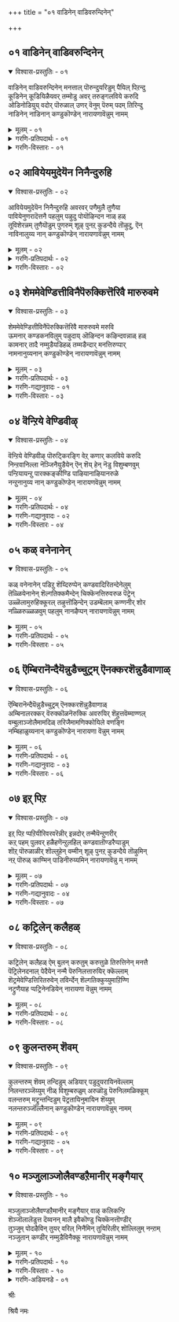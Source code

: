 +++
title = "०१ वाडिनेन् वाडिवरुन्दिनेन्"

+++


## ०१ वाडिनेन् वाडिवरुन्दिनेन्

<details open><summary>विश्वास-प्रस्तुतिः - ०१</summary>

वाडिनेन् वाडिवरुन्दिनेन् मनत्ताल् पॊरुन्दुयरिडुम् पैयिल् पिऱन्दु  
कूडिनेन् कूडियिळैयवर् तम्मोडु अवर् तरुङ्गलविये करुदि  
ओडिनोडियुय् वदोर् पॊरुळाल् उणर् वॆनुम् पॆरुम् पदम् तिरिन्दु  
नाडिनेन् नाडिनान् कण्डुकॊण्डेन् नारायणावॆन्नुम् नामम्
</details>

<details><summary>मूलम् - ०१</summary>

वाडिनेन् वाडिवरुन्दिनेन् मनत्ताल् पॊरुन्दुयरिडुम् पैयिल् पिऱन्दु  
कूडिनेन् कूडियिळैयवर् तम्मोडु अवर् तरुङ्गलविये करुदि  
ओडिनोडियुय् वदोर् पॊरुळाल् उणर् वॆनुम् पॆरुम् पदम् तिरिन्दु  
नाडिनेन् नाडिनान् कण्डुकॊण्डेन् नारायणावॆन्नुम् नामम्
</details>

<details><summary>गरणि-प्रतिपदार्थः - ०१</summary>

वाडिनेन्=बाडि बसवळिदॆ, वाडि=बाडि, मनत्ताल्=मनस्सिनल्लि, वरुन्दिनेन्=नॊन्दु कॊरगिदॆ, पॆरु=अगाधवाद, तुयर् इडुम्=दुःखगळिगॆ आकरवाद, पैयिल्=चीलदल्लि, पिऱन्दु=हुट्टि, कूडिनेन्=इतररन्नु कूडिकॊण्डॆ, कूडि=संसारदल्लि सेरिकॊण्डु, इळैयवर्=स्त्रीयरु, तरुम्=तरुव\(कॊडुव\), कलविये=कूडिकॆयन्ने, करुदि=आशिसि, अवर् तम्मोडु=अवरॊडनॆ, ओडिनेन्=स्वेच्छॆयिन्द ओडिदॆ, ओडि=हागॆ नडसिद ओटदल्लि, उय्वदु=अभ्युदय हॊन्दलु, ऒरु पॊरुळाल्=भगवन्तन ऒन्दु कृपाकटाक्षदिन्द, उणर् वु ऎनुम्= ज्ञानवॆम्ब, पॆरुपदम्=श्रेष्ठ स्थानदल्लि, तिरिन्दु= नडॆदाडि, नाडिनेन्=हुडुकिदॆ, नाडि=हागॆ हुडुकाडि, नारायणा ऎन्नुम्=नारायण ऎम्ब, नामम्=नामवन्नु, नान्=नानु, कण्डुकॊण्डेन्=पडॆदुकॊण्डॆनु.
</details>

<details><summary>गरणि-विस्तारः - ०१</summary>

\(इदुवरॆगिन नन्न बाळिनल्लि\)नानु बाडि बसवळिदॆ. बाडिद्दल्लदॆ मनदल्लि नॊन्दु कॊरगिदॆ. अगाधवाद दुःखक्कॆ आकरवाद \(संसारवॆम्ब\) चीलदल्लि हुट्टुकूडिकॊण्डॆ. संसारदल्लि सेरिकॊण्डु स्त्रीयरु कॊडुव कूडिकॆयन्ने आशिसि अवरॊडनॆ स्वेच्छॆयिन्द ओडाडिदॆ. हागॆ नडसिद ओटदल्लि आत्माभ्युदयवन्नु

पडॆयुवुदक्कागि भगवन्तन ऒन्दु कृपाकटाक्षदिन्द ज्ञानवॆम्ब श्रेष्ठवाद स्थानदल्लि नडॆदाडि हुडुकिदॆ. हागॆ हुडुकाडि नारायण ऎम्ब नामवन्नु नानु पडॆदुकॊण्डॆ. \(१

तिरुमङ्गै आऴ्वाररु हेळुत्तारॆ- इन्दु नानु "नारायण"ऎम्ब नामवन्नु कण्डुकॊण्डॆ. इष्टुकालवू नानु हुट्टु, सावु दुःख,कष्ट,सङ्कटगळीगॆ आकरवॆनिसिद संसारदल्लि बिद्दु तॊळलाडुत्तिद्दॆ. नन्न आत्मविकासक्कॆ ऎडॆयिल्लदन्तॆ इत्तु. अदक्कॆ अवकाशविल्लवल्ल ऎन्दु मनस्सिनल्लि कॊरगिदॆ. बाडि बसवळिदॆ. नन्न सांसारिक जीवनदल्लि दॊरॆयुव अत्यल्पवाद विषयसुखक्कॆ नन्न आशॆयन्नु हॆच्चिसिकॊण्डिद्दॆ. स्त्रीयरॊडनॆ अदक्कागि बहळवागि ओडाडिदॆ. अदृष्टवशात् भगवन्तन कृपॆयॊन्दु नन्नन्नु आत्मज्ञानदत्त तिरुगिसितु. ज्ञानवॆम्ब 

आस्थानदल्लि नडॆदद्दर फलवागि, हुडुकाडिद्दर फलवागि ननगॆ लभिसिद्दु "नारायण"ऎम्ब दिव्यनाम.

संसारवॆम्बुदु घोरसागर. अदु अनन्त. दुःखद आकर. अदरल्लि सिक्किबिद्दरॆ, निरन्तरवू तॊळलाटवे गति. आ कडुकष्टदिन्द तप्पिसिकॊळुवुदादरू हेगॆ? मॊदलु, तानु अदरिन्द पारागबेकु ऎम्ब मनस्सु सिद्धवागबेकु. तानु नडसुत्तिरुव जीवन हुरुळिल्लद्दॆन्दू व्यर्थवादद्दॆन्दू अरिवागबेकु. तन्न अभ्युदयक्कॆ दारिकाणलिल्लवल्ल ऎन्दु मनस्सु कॊरगबेकु. इष्टॆल्ल अरिवुण्टागुवुदक्कॆ भगवन्तन कृपाकटाक्षवु ऒदगिबरबेकु. आग, आत्मज्ञानवुण्टागुत्तदॆ. आत्मोन्नतियागुत्तदॆ. अदक्कॆ अतिसुलभवू सरळवू आद मार्गवॆन्दरॆ भगवन्नाम स्मरणॆये. भगवन्नामस्मरणॆयिन्द मनस्सु पक्ववागुत्तदॆ. भक्तिहॆच्चुत्तदॆ. भगवन्तनन्नु कण्डुकॊळ्ळुवन्तागुवुदु. भगवन्तनल्लि कूडिकॊळ्ळुवुदू, अवन सेवॆयू लभिसुवुदु.

"नारायण"नामवन्नु आऴ्वाररु हेगॆ पडॆदरॆम्ब कतॆयन्नु ऒम्दु तनियल्लि सूचिसलागिदॆ. "ॐ नमो नारायणाय" ऎम्ब अष्टाक्षरी मन्त्रवन्नु अवरु भगवन्तनिन्दले उपदेशपडॆदरल्लवे? अदरिन्द अवर आत्मोन्नतियायितल्लवे? ई दिव्यमन्त्रदल्लि सेरिरुव "नारायण"ऎम्बुदु भगवन्नाम. हिरियरु, भागवतरु तावु माडुव ऎल्ल कॆलसगळल्लियू, मिक्क ऎल्ला कालगळल्लियू प्रियवाद ऒन्दु भगवन्नामवन्नु उच्चरिसुत्तले इरुवरल्लवे?

तम्म जीवनद अनुभव ऒब्बॊब्ब संसारिगू अवश्यकवॆन्दू, तम्म हागॆये ऎल्लर आत्मोद्धारवागबेकॆन्दू, आऴ्वाररु "नाम"द हिरिमॆयन्नू., अदु तमगॆ लभिसिद परियन्नू इल्लि हेळिद्दारॆ. इदु अवर औदार्य\! आत्मसाधनॆगॆ मॊदल पाठवे "नाम"स्मरणॆ.
</details>


## ०२ आवियेयमुदेयॆन निनैन्दुरुहि

<details open><summary>विश्वास-प्रस्तुतिः - ०२</summary>

आवियेयमुदेयॆन निनैन्दुरुहि अवरवर् पणैमुलै तुणैया  
पावियेनुणरादॆत्तनै पहलुम् पऴुदु पोयॊऴिन्दन नाळ् हळ्  
तूविशेरन्नम् तुणैयॊडुम् पुणरुम् शूऴ् पुनऱ् कुडन्दैये तॊऴुदु, ऎन्  
नाविनालुय्य नान् कण्डुकॊण्डेन् नारायणावॆन्नुम् नामम्
</details>

<details><summary>मूलम् - ०२</summary>

आवियेयमुदेयॆन निनैन्दुरुहि अवरवर् पणैमुलै तुणैया  
पावियेनुणरादॆत्तनै पहलुम् पऴुदु पोयॊऴिन्दन नाळ् हळ्  
तूविशेरन्नम् तुणैयॊडुम् पुणरुम् शूऴ् पुनऱ् कुडन्दैये तॊऴुदु, ऎन्  
नाविनालुय्य नान् कण्डुकॊण्डेन् नारायणावॆन्नुम् नामम्
</details>

<details><summary>गरणि-प्रतिपदार्थः - ०२</summary>

आविये=नन्न प्राणवे, अमुदे=अमृतवे, ऎन=ऎन्दु, निनैन्दु=नॆनॆदु, उरुहि=मनकरगि, अवरवर्=अवरवर, पणैमुलै=दप्प मॊलॆगळ, तुणै आ=जॊतॆगूडि, पावियेन्= नानु पापियादॆनु, उणरादु=आत्मज्ञानवन्नु पडॆयदॆ, ऎत्तनै पहलुम्=ऎष्टो दिनगळु, पऴुदु पोय्= व्यर्थवादवु, ऎत्तनै नाळ् हळ्= ऎष्टो दिनगळु, ऒऴिन्दन=कळॆदु होदवु, तूविशेर्=मृदुवाद रॆक्कॆगळिन्द कूडिद, अन्नम्=हंसवु, तुणैयॊडुम्=अदर जॊतॆयॊडनॆ, पुणरुम्=विहरिसुवन्थ, पुनल् शूऴ्=सरोवरगळिन्द सुत्तुवरिदिरुव, कुडन्दैये= कुम्भकोणवन्ने, तॊऴुदु=सेवॆ माडि, ऎन् नाविनाल्=नन्न नालगॆयिन्द, उय्य=नानु उज्जीवनगॊळ्ळलु, कण्डुकॊण्डेन्=कण्डुकॊण्डॆनु, नारायण ऎन्नुम् नामम्=नारायण ऎम्ब नामवन्नु.
</details>

<details><summary>गरणि-विस्तारः - ०२</summary>

नन्न प्राणवे, अमृतवे ऎन्दु नॆनॆदु, मनकरगि, अवरवर दप्पनाद मॊलॆगळ जॊतॆगूडि नानु पापियादॆ. आत्मज्ञानवन्नु पडॆयदॆ ऎष्टुदिनगळो व्यर्थवादवु. ऎष्टु कालवो कळॆदुहोदवु. मृदुवाद रॆक्कॆगळिन्द कूडिद हंसगळु जॊतॆगूडि विहरिसुवन्थ सरोवरगळिन्द सुत्तुवरिदिरुव कुम्भकोणवन्ने सेवॆ माडि, ननु उज्जीविसुवुदक्कागि नारायण ऎम्ब नामवन्नु नानु नन्न नालगॆयिन्द कण्डुकॊण्डॆ. \(२

आऴ्वाररु हेळुत्तारॆ- नन्न जीवनदल्लि बहुभागवन्नु नानु व्यर्थवागि कळॆदॆ. इहलोकद क्षणिकवाद इन्द्रियगळ सुखक्कागि नानु बहळवागि तॊळलाडिदॆ. नन्नॊडनॆ इरुव स्त्रीयरन्नु "नन्न प्राणवे" , नन्न अमृतवे" ऎन्दु मुन्तागि प्रीतिय सविनुडिगळिन्द कूगिकरॆयुत्ता अवरु कॊडुव अल्पसुखवन्ने सर्वस्ववॆन्दु तिळिदु कालकळॆदॆ. नन्न बाळिन ऎष्टो काल हीगॆ हाळायितो\! आत्मज्ञानक्कागि प्रयत्निसले इल्ल. नन्न मेल्मॆगागि नानु श्रमिसलिल्ल. नानु कडुपापियादॆ. आदरू, भगवन्तन कृपॆयुण्टायितु. रम्यवाद प्रकृतियिन्दलू, हंसगळु विहरिसुव सरोवरगळिन्दलू सुत्तुवरिदिरुव ई कुम्भकोणक्षेत्रदल्लि सेवॆ माडुव भाग्य लभिसितु. अदर फलवागि "नारायण" नामवन्नु नानु उच्चरिसुवन्तॆ आयितु.

परमात्मनन्नु अनन्यवागि आश्रयिसि, अवनन्नु गाढवागि प्रेमिसि अवनन्नु "नन्न प्राणवे", "नन्न अमृतवे"ऎन्दु कूगि करॆयुत्ता, हागॆये अनुभविसुत्ता आत्मोद्धार माडिकॊळ्ळुवुदु मनुष्यन कर्तव्य. आदरॆ, अवनु माडुवुदादरू एनु? आत्मोन्नतिगागि श्रमिसदॆ, अवन बाळन्नॆल्ल क्षणिकवाद विषयसुखगळन्नु अरसुवुदरल्लिये व्यर्थवागि कळॆयुत्तानॆ. आऴ्वाररिगॆ आदद्दू हीगॆये. भगवत्कृपॆयिन्द अवरु देशद नाना पुण्यक्षेत्रगळ दर्शन माडिदरु. अल्लॆल्ला भगवत्सेवॆय भाग्य अवरिगॆ लभिसितु. आत्मज्ञानवुण्टागि भगवन्नामस्मरणॆयल्लि आनन्ददिन्द कालकळॆयुवन्तॆ आयितु.

आऴ्वाररु देशद नाना पवित्रक्षेत्रगळन्नु सन्दर्शिसिदरष्टॆ. अवुगळल्लि बहुमट्टिगॆ ऎल्लवुगळन्नू तम्म पाशुरगळल्लि हॊगळिहाडिद्दारॆ. ई पाशुरदल्लि अवरु कुम्भकोणदल्लि नॆलसिरुव "आरावमदु" ऎम्ब हॆसरिनल्लि कीर्तिवन्तनाद स्वामिय सेवॆयन्नु माडिद्दर परिणामवे "अमुदे" ऎम्ब पदप्रयोगदिन्द कण्डुबरुव सूचनॆ. आरावमदु स्वामिये श्रीमन्नारायणनल्लवे? "नारायण"ऎम्ब नामवन्नु नालगॆयल्लि उच्चरिसुत्ता आत्मोन्नतियन्नू मुक्तियन्नू पडॆयुवुदक्कॆ सुलभवाद मार्ग ऎम्बुदन्नु अदु सूचिसुत्तदॆ.
</details>


## ०३ शेममेवेण्डित्तीविनैपॆरुक्कित्तॆरिवै मारुरुवमे

<details open><summary>विश्वास-प्रस्तुतिः - ०३</summary>

शेममेवेण्डित्तीविनैपॆरुक्कित्तॆरिवै मारुरुवमे मरुवि  
ऊमनार् कण्डकनविलुम् पऴुदाय् ऒऴिन्दन कऴिन्दवन्नाळ् हळ्  
कामनार् तादै नम्मुडैयडिहळ् तम्मडैन्दार् मनत्तिरुप्पार्  
नामनानुय्यनान् कण्डुकॊण्डेन् नारायणावॆन्नुम् नामम्
</details>

<details><summary>मूलम् - ०३</summary>

शेममेवेण्डित्तीविनैपॆरुक्कित्तॆरिवै मारुरुवमे मरुवि  
ऊमनार् कण्डकनविलुम् पऴुदाय् ऒऴिन्दन कऴिन्दवन्नाळ् हळ्  
कामनार् तादै नम्मुडैयडिहळ् तम्मडैन्दार् मनत्तिरुप्पार्  
नामनानुय्यनान् कण्डुकॊण्डेन् नारायणावॆन्नुम् नामम्
</details>

<details><summary>गरणि-प्रतिपदार्थः - ०३</summary>

शेममे वेण्डि=सौख्यवन्ने कोरि, ती विनै=कॆट्टकॆलसगळन्नु, पॆरुक्कि=बॆळसि, तॆरिवैमार्=स्त्रीयर, उरुवमे=रूपसौन्दर्यवन्ने, मरुवि=आशिसि, ऊमनार्=मूकनु, कण्ड=कण्ड, कनविलुम्=कनसिगिन्तलू, पऴुदुआय्=व्यर्थवागि, ऒऴिन्दन=कळॆदु होदवु, कऴिन्दन अन्नान् हळ्=आ काल\(दिन\)वॆल्ल व्यर्थवागि होदवु, कामनार् तादै=मन्मथन तन्दॆयू, नम्मुडैय अडिहळ्= नम्म पवित्रपादगळू

तम्=तम्मन्नु, अडैन्दार्=आश्रयिसिदवर, मनत्तु=मनदल्लि, इरुप्पार्=नॆलसिरुववनू, आदवन, नामम्=पवित्रनामवाद, नारायणा ऎन्नुम् नामम् =नारायणा ऎम्ब नामवन्नु, नान्=नानु, उय्य=उज्जीविसलु, कण्डुकॊण्डेन्=कण्डुकॊण्डॆनु.
</details>

<details><summary>गरणि-गद्यानुवादः - ०१</summary>

सौख्यवन्ने कोरि, कॆट्टकॆलसगळन्नु बॆळसि, स्त्रीयर रूपसौन्दर्यवन्ने आशिसि, मूकरु कन्द कनसिगिन्तलू हीनवागि कालवॆल्ल व्यर्थवागि कळॆदुहोयितु. मन्मथन तन्दॆयू, नम्म पवित्रपादगळू, तम्मन्नु आश्रयिसिदवर मनदल्लि नॆल्सिरुववनू आद स्वामिय पवित्रनामवाद नारायण ऎम्ब नामवन्नु, नानु उज्जीवनगॊळ्ळलु कण्डुकॊण्डॆनु. \(३\)
</details>

<details><summary>गरणि-विस्तारः - ०३</summary>

"नावु क्षेमदिन्दिरबेकु. नमगॆ यारिन्दलू कष्टसङ्कटगळु बरबारदु. यावागलू हितवागि सुखसन्तोषगळिन्दले कूडिरबेकु-ऎन्दु हम्बलिसुववरु ऒळ्ळॆयवरागि, ऒळ्ळॆय कॆलसगळन्नु माडुत्ता, ऒळ्ळॆय तनवन्नु बॆळॆसिकॊळ्ळुत्ता होगबेकु. अदक्कॆ प्रतियागि कॆट्टद्दन्नु माडुत्ता अदरिन्द ऒळ्ळॆयदन्नु पडॆयलादीते? स्त्रोलोलुपतॆये मुन्ताद विषयासक्तिगळल्लि तॊडगिदरॆ बरुव फल कॆट्टद्दे हॊरतु ऒळ्ळॆयदॆन्दिगू आगलारदु.

आऴ्वररु हेळूत्तारॆ, नानु इहलोकद सुखवन्नु बयसिदॆ. अदे क्षेमवॆन्दू हितवॆन्दू तिळिदॆ. अदक्कागि कॆट्टकॆलसगळन्नु बॆळसुत्ता होदॆ. स्त्रीयरल्लि व्यामोहगॊण्डॆ. अवर रूपसौन्दर्यगळिगॆ मरुळादॆ. स्त्रीसङ्गवन्नु आशिसिदॆ. हीगॆ नन्न आयुस्सु व्यर्थवागि हाळायितु. नन्न अनुभवदिन्द ननगॆ ईग तिळियितु नन्ना त्मोन्नतिगॆ अदु सरियाद क्रमवल्लवॆन्दु. भगवन्तनु अपरिमित सुन्दरनु. अवनन्नु "मन्मथ मन्मथ"नॆन्नुत्तारॆ. अवन तिरुवडिगळे मनुष्यन उज्जीवनक्कॆ दृढवाद रक्षणॆ. अवनन्नु आश्रयिसिदवर मनदल्लि अवनु नॆलसुवनु. मत्तु आश्रितर रक्षकनागुत्तानॆ. इदन्नु मनवरिकॆ माडिकॊण्डु, नानु स्वामिय पवित्रवाद नामवन्नु ऎन्दरॆ, "नारायण"ऎम्बुदन्नु ईग कण्डुकॊण्डिद्देनॆ.

आद्दरिन्द, ऎष्टे कॆट्टवनादरू, तन्न आत्मोद्धारवन्नु ताने माडिकॊळ्ळबहुदाद सुलभोपायवॆन्दरॆ, ऎडबिडद भगवन्नामोच्चारणॆये.

"मूकनु कण्ड कनसु...." इदु बलुसॊगसाद उपमान. मूकनिगॆ मातिन शक्तियिल्ल. तानु कण्ड कनसु ऎष्टे सुन्दरवादरू, ऎष्टे हर्षप्रदवादरू, ऎष्टे भयानकवादरू अदन्नु तानॊब्ब अनुभविसबल्लने विना तन्न अनुभववन्नु इतररॊन्दिगॆ विनिमय माडिकॊळ्ळलार. आद्दरिन्द अवन कनसु ऒन्दु बगॆय मूकवेदनॆये ऎन्नबहुदु.

अदक्किन्तलू हीनवादद्दु इहलोकद सुखगळल्लि स्त्रीसङ्गदल्लि कळॆयुव काल.
</details>


## ०४ वॆन्ऱिये वेण्डिवीऴ्

<details open><summary>विश्वास-प्रस्तुतिः - ०४</summary>

वॆन्ऱिये वेण्डिवीऴ् पॊरुट्किरङ्गि वेऱ् कणार् कलविये करुदि  
निन्ऱवानिल्ला नॆञ्जिनैयुडैयेन् ऎन् शॆय् हेन् नॆडु विशुम्बणवुम्  
पन्ऱियायन्ऱु पारक्कङ्कीण्डि पाऴियानाऴियानरुळे  
नन्ऱुनानुय्य नान् कण्डुकॊण्डेन् नारायणवॆन्नुम् नामम्
</details>

<details><summary>मूलम् - ०४</summary>

वॆन्ऱिये वेण्डिवीऴ् पॊरुट्किरङ्गि वेऱ् कणार् कलविये करुदि  
निन्ऱवानिल्ला नॆञ्जिनैयुडैयेन् ऎन् शॆय् हेन् नॆडु विशुम्बणवुम्  
पन्ऱियायन्ऱु पारक्कङ्कीण्डि पाऴियानाऴियानरुळे  
नन्ऱुनानुय्य नान् कण्डुकॊण्डेन् नारायणवॆन्नुम् नामम्
</details>

<details><summary>गरणि-प्रतिपदार्थः - ०४</summary>

वॆन्ऱिये वेण्डि=जयवन्नु आशिसि, वीऴ् पॊरुट्कु इरङ्गि=नाश हॊन्दुव वस्तुगळिगॆ इळिदु, वेल् कणार्==वेलायुधदन्तॆ विशालवाद कण्णुळ्ळवर, कलविये करुदि=कूटवन्ने आशॆपट्टु, निन्ऱवानिल्ला=निन्तल्लि निल्लद, नॆञ्जैयुडैयेन्=मनस्सुळ्ळवनागिद्देनॆ, ऎन् शॆय् हेन्=एनु माडलि? अन्ऱु=अन्दु, नॆडुविशुम्बु=विस्तारवाद आकाशवन्नु, अणवुम्=मुट्टुवन्तॆ, पन्ऱि आय्=हन्दि\(महावराहस्वरूपनु\) आगि, पारकम्=भूमण्डलवन्नु, कीण्ड=गिडिदॆत्तिद, पाऴियान्=समर्थनादवन, आऴियान्=चक्रायुधधारियादवन, अरुळे=कृपॆयिन्दले, नान्=नानु, नन्ऱु=चॆन्नागि, उय्य=उज्जीविसुवन्तॆ, नारायणा ऎन्नुम् नामम्=नारायण ऎम्ब नामवन्नु, नान् कण्डुकॊण्डेन्=नानु कण्डुकॊण्डॆनु.
</details>

<details><summary>गरणि-गद्यानुवादः - ०२</summary>

जयवन्ने आशिसि नाशहॊन्दुव वस्तुगळिगॆ इळिदु, वेलायुधदन्तॆ विशालवाद कण्णुगळुळ्ळवर कूटवन्ने आशॆपट्टु निन्तल्लि निल्लद मनस्सुळ्ळवनागिद्देनॆ;एनु माडलि? अन्दु विस्तारवाद आकाशवन्नु मुट्टुवन्तॆ महावराहनागि भूमण्डलवन्नु गिडिदु ऎत्तिद समर्थन, चक्रधारियु कृपॆयिन्दले नानु चॆन्नागि उज्जीविसुवन्तॆ, नारायण ऎम्ब नामवन्नू नानु कण्डुकॊण्डॆ. \(४\)
</details>

<details><summary>गरणि-विस्तारः - ०४</summary>

मनस्सिगॆ तक्क कॆलस, कॆलसक्कॆ तक्क फल. मनस्सु उत्तमवादरॆ उत्तमकार्यगळल्लि तॊडगिसुत्तदॆ. अदु कीळादरॆ कॆलसगळू कीळे. कॆलसवॆन्थाद्दो अदक्कॆ अनुगुणवागिये फलविरुवुदु. कीर्तियन्नू जयवन्नू अपेक्षिसुववनु कीर्तिकरवाद कॆलसगळन्ने माडबेकु. हीनकार्यगळल्लि निरतनागि कीर्तियन्नु आशिसिदरॆ, हीनकीर्तियल्लदॆ ऒळ्ळॆय यशस्सु लभिसुवुदे?

आऴ्वररु हेळुत्तारॆ- नानु आशिसिद्दु जय, कीर्तिगळन्नु माडुत्तिद्दुदु

अधःपतनद कॆलसगळन्ने. नन्न मनस्सादरो बलुचञ्चल. निन्तल्लिनिल्लद्दु अदु. नन्न लक्ष्यवॆल्ल विशालवाद कण्णुगळ हॆङ्गसर मेलॆ\! एनु माडलि? ई स्थितियल्लि नानु नन्न मेल्मॆयन्नु काणुवुदॆन्तु? हिन्दॆ, सर्वेश्वरनाद स्वामियु महावराहनागि अवतरिसि, आकाशदष्टुबॆळॆदु, नीरिनल्लि हॊक्कू भूमण्डलवन्नु कद्दु नीरिनल्लि अडगिकॊण्डिद्द दुष्टहिरण्याक्षनन्नु कॊन्दु भूमियन्नु तन्न कोरॆहल्लुगळिन्द गिडिदु मेलक्कॆ ऎत्तलिल्लवे? अवने नन्नल्लि मनॆमाडिकॊण्डिरुव कॆट्टहव्यासगळन्नु नाशगॊळिसि नन्नन्नु उद्धरिसुववनु\! अवनु चक्रायुधधारि\! परमसमर्थनु\! अवन कृपॆयिन्दले नानु आत्मोन्नतिगॆ साधनवाद नारायण ऎम्ब अवन दिव्य नामस्मरणॆयन्नु कण्डुकॊण्डॆ\!
</details>


## ०५ कळ् वनेनानेन्

<details open><summary>विश्वास-प्रस्तुतिः - ०५</summary>

कळ् वनेनानेन् पडिऱु शॆय्दिरुप्पेन् कण्डवादिरितन्देनेलुम्  
तॆळ्ळियेनानेन् शॆल्गतिक्कमैन्देन् चिक्कॆनत्तिरुवरुळ पॆट्रेन्  
उळ्ळॆलामुरुहिक्कूरल् तऴुत्तॊऴिन्देन् उडम्बॆलाम् कण्णनीर् शोर  
नळ्ळिरुळ्ळळवुम् पहलुम् नानऴैप्पन् नारायणावॆन्नुम् नामम्
</details>

<details><summary>मूलम् - ०५</summary>

कळ् वनेनानेन् पडिऱु शॆय्दिरुप्पेन् कण्डवादिरितन्देनेलुम्  
तॆळ्ळियेनानेन् शॆल्गतिक्कमैन्देन् चिक्कॆनत्तिरुवरुळ पॆट्रेन्  
उळ्ळॆलामुरुहिक्कूरल् तऴुत्तॊऴिन्देन् उडम्बॆलाम् कण्णनीर् शोर  
नळ्ळिरुळ्ळळवुम् पहलुम् नानऴैप्पन् नारायणावॆन्नुम् नामम्
</details>

<details><summary>गरणि-प्रतिपदार्थः - ०५</summary>

कळ्वनेन् आनेन्=कळ्ळतन माडुववने आदॆ, पडिऱु शॆय्दु इरुप्पेन्=मोसवञ्चनॆगळन्नु नडसिद्देनॆ, कण्डवा=नन्न इष्टबन्द हागॆ, तिरिन्देन् आनेन्=तिरुगाडि वर्तिसिदॆनादरू, तॆळ्ळियेन् आनेन्=तिळीमनस्सिनवनादॆ, शॆल् गतिक्कू=होगबेकाद सन्मार्गदल्लि, अमैन्देन्=हॊन्दिकॊण्डॆ, चिक्कॆन=इद्दक्किद्दन्तॆये, तिरु अरुळ्=श्रेष्ठवाद कृपॆयन्नु, पॆट्रेन्=पडॆदॆ, उळ् ऎलाम् उरुहि=मनस्सॆल्लवू, उरुहि=करगितु, कुरल्=गण्टलु, मातु, तऴुत्तु=तॊदलितु, ऒऴिन् देन्=नुडियदादॆनु, उडम्बॆलाम्=ऒडलॆल्लवू, कण्णनीर् शोर=कण्णीरु हरिदु नॆनॆयितु, नळ् इरुळ् अळवुम्=नट्टिरुळॆल्लवू, पहलुम्=हगलॆल्लवू, नान् अऴैप्पन्=नानु कूगि करॆयुवुदु, नारायणा ऎन्नुम् नामम्=नारायण ऎम्ब नामवन्ने.
</details>

<details><summary>गरणि-विस्तारः - ०५</summary>

कळ्ळतनवन्ने माडिदॆ. मोसवञ्चनॆगळन्नु नडसिदॆ. नन्न इष्टबन्द हागॆ तिरुगाडिदॆ. हागॆये नडॆदुकॊण्डॆ. इन्थ नीचप्रवृत्तियवनादरू

नन्न मनस्सु तिळिगॊण्डितु. नडॆयबेकाद सन्मार्गक्कॆ हॊन्दिकॊण्डॆ. इद्दक्किद्दन्तॆये दिव्यकृपॆयन्नु पडॆदॆ. मनस्सॆल्लवू करगितु. मातु तॊदलितु नुडियदादॆनु.कण्णीरु हरिदु ऒडलॆल्लवू नॆन्नॆयितु. हगलु इरुळॆन्नदॆ यावागलू नानु कूगिकरॆयुवुदु नारायण ऎम्ब नामवन्ने.\(५\)

मनुष्यनिगॆ बुद्धिस्वातन्त्र्यवू इदॆ. कर्तव्य स्वातन्त्र्यवू इदॆ. अदरिन्द अवनु ऊर्जितगॊळ्ळबहुदु; इल्लवे अधःपतन हॊन्दबहुदु. सर्वसाक्षियाद भगवन्तनु अवनल्लिये इद्दुकॊण्डु अवन नडतॆयन्नु गमनिसुत्तिरुत्तानॆ. याव क्षणदल्लि अवन कृपॆ ऒदगिबरुवुदो\! भगवत्कृपॆगॆ ऒळगादनॆन्दरॆ, अवन ऎल्लदुस्स्वभावगळू नीगुवुवु. अवनु परिशुद्धगॊळ्ळुवनु. तिरुमङ्गै आऴ्वारर जीवनवे इदक्कॆ निदर्शन. आऴ्वाररु तॊडगिद्दद्दु कळ्ळतन दरोडॆगळल्ल. भगवन्तनन्नू अवरु बिडलिल्ल. दम्पतिगळागि बन्द लक्ष्मीनारायणरन्नु सुलिगॆ माडिदरु. भगवन्तनिगॆ कनिकर हुट्टितु. अवरन्नु परिवर्तिसिदरु. ऎष्टु बेग अवरु सद्भक्तरादरु\! भक्तिपारवश्यदिन्द अवरिगाद परिवर्तनॆयन्नू आनन्दद अनुभवगळन्नू अवरु ई पाशुरदल्लि हेळिद्दारॆ. तम्म दुर्नडतॆय अरिवाद कूडले पश्चात्तापवुण्टायितु. मनस्सु करगितु. परिशुद्धगॊण्डितु. कृतज्ञतॆ हृदयदिन्द उक्किहरियितु. कण्णुगळिन्द आनन्दबाष्पवु धाराकारवागि हरियतॊडगितु. मातु तॊदलितु. कुत्तिगॆ बिगियितु. नारायण ऎम्ब ऒन्दु नामव् अवर बायिन्द ऎडॆबिडदॆ हॊरबीळलु मॊदलायितु. प्रापञ्चिक जीवनद योचनॆगळॆल्लवू मायवादवु. मनस्सु भगवन्तनल्लिये नॆलॆगॊण्डितु.
</details>


## ०६ ऎम्बिरानॆन्दैयॆन्नुडैच्चुट्रम् ऎनक्करशॆन्नुडैवाणाळ्

<details open><summary>विश्वास-प्रस्तुतिः - ०६</summary>

ऎम्बिरानॆन्दैयॆन्नुडैच्चुट्रम् ऎनक्करशॆन्नुडैवाणाळ्  
अम्बिनालरक्कर् वॆरुक्कॊळनॆरुक्कि अवरुयिर् शॆहुत्तवॆम्माण्णल्  
वम्बुलाञ्जोलैमामदिळ् तरिजैमामणिक्कोयिले वणङ्गि  
नम्बिहाळुय्यनान् कण्डुकॊण्डेन् नारायणा वॆन्नुम् नामम्
</details>

<details><summary>मूलम् - ०६</summary>

ऎम्बिरानॆन्दैयॆन्नुडैच्चुट्रम् ऎनक्करशॆन्नुडैवाणाळ्  
अम्बिनालरक्कर् वॆरुक्कॊळनॆरुक्कि अवरुयिर् शॆहुत्तवॆम्माण्णल्  
वम्बुलाञ्जोलैमामदिळ् तरिजैमामणिक्कोयिले वणङ्गि  
नम्बिहाळुय्यनान् कण्डुकॊण्डेन् नारायणा वॆन्नुम् नामम्
</details>

<details><summary>गरणि-प्रतिपदार्थः - ०६</summary>

ऎम् पिरान् =नमगॆ उपकाराकनू, ऎन्दै=तन्दॆयू, ऎन्नुडै शुट्रम्= नन्नबन्धुवू, ऎनक्कु अरशु=ननगॆ ऒडॆयनू, ऎन्नुडै वाऴ् नाळ्=नन्न प्राणपुरुषनू, अम्बिनाल्=बाणगळिन्द, अरक्कर्=राक्षसरु, वॆरुक्कॊळ=अञ्जुवन्तॆ \(बॆदरिकॊळ्ळुवन्तॆ\) नॆरुक्कि=ऎदुरिसि

अवर् उयिर्=अवर जीवगळन्नु, शॆहुत्त=सदॆबडिद, ऎम् अण्णल्=नम्म स्वामियू नॆलसिरुव, वम्बु उलाम्=परिमळवु हरडिरुव, शोलै=उपवनगळिन्दलू, मा मदिळ्=ऎत्तरवाद कोटॆगळिन्दलू कूडिद, तञ्जैमामणिन्=तञ्जैमामणिय कोयिले वणङ्गि=देवालयदल्लिये नमस्करिसि, नम्बिगाळ्=भगवद्भक्तरु, उय्य=उज्जीविसुवन्तॆये, नान्-नानु, नारायणा ऎन्नुम् नामम्=नारायण ऎम्ब नामवन्नु, कण्डुकॊण्डेन्=कण्डुकॊण्डॆनु.
</details>

<details><summary>गरणि-गद्यानुवादः - ०३</summary>

नम्म उपकारियू, तन्दॆयू, बन्धुवू, ऒडॆयनू, प्राणपुरुषनू राक्षसरु बॆदरिकॊळ्ळुवन्तॆ ऎदुरिसि अवर जीववन्नु अम्बुगळिन्द सदॆबडिदवनू आद नम्म स्वामियु नॆलसिरुव परिमळवु हरडिरुव उपवनगळिन्दलू ऎत्तरव्चाद कोटॆगॊडॆगळिन्दलू कूडिद तञ्जैमामणिय देवालयदल्लिये नमस्करिसि भगवद्भक्तरु आत्मोद्धार माडिकॊळ्ळुवन्तॆये नानू नारायण ऎम्ब नामवन्नुकण्डुकॊण्डॆ. \(६\)
</details>

<details><summary>गरणि-विस्तारः - ०६</summary>

शरणागति तत्त्वद ऒन्दु विषय इल्लि कण्डुबरुत्तदॆ. भगवन्तने नमगॆ तन्दॆ, तायि,बन्धु,बळग,गॆळॆय,गुरु,गति, रक्षक, ऒडॆय, प्राण -ऎल्लवू . अवनु हॊरतु नमगॆ बेरॆ शरण्यरिल्ल. अवनन्नु अनन्यवागि आश्रयिसि, आत्मोद्धार माडिकॊळ्ळबेकु. ई रहस्यवन्नु मनगण्डु हागॆये तप्पदॆ नडॆदुकॊळ्ळुववरु भगवद्भक्तरु. अवरु भगवन्तनु नॆलसिरुव पवित्रदेवालयगळल्लिये ऎडॆबिडदॆ सेवॆ माडुत्ता तलॆबागि नमस्करिसुत्ता तम्म जीवनवन्नु सार्थकगॊळिसिकॊळ्ळुत्तारॆ. अवरु उज्जीवनगॊळ्ळुवुदक्कॆ भगवत्सेवॆ अवर मार्ग. अवरन्तॆये आऴ्वाररिगू ऒन्दु सुलभवाद सॊगसाद आत्मोद्धार मार्ग दॊरॆतिदॆ. नारायण ऎम्ब पवित्र नामोच्चारणॆये अदु. अदरिन्दले अवरिगॆ आत्मोन्नति.

भगवद्भक्तरु ऒन्दु मार्गदिन्द उज्जीवनगॊण्डरु. हागॆये आऴ्वाररू ऒन्दु मार्गदिन्द उज्जीवनगॊण्डरु. इदरिन्द कलियबेकाद पाठवेनु? नावू हागॆये नम्मन्नु उद्धरिसिकॊळ्ळबेकु ऎम्बुदे. मुन्दिन पाशुर अदे.

"तञ्जै मामणिक्कोयिल्" ऎम्बुदु तञ्जावूरु ऎन्दु प्रसिद्धि पडॆद पुण्यक्षेत्र. इल्लि मूरु दिव्य सन्निधिगळिवॆ.
</details>


## ०७ इऱ् पिऱ

<details open><summary>विश्वास-प्रस्तुतिः - ०७</summary>

इऱ् पिऱ प्पऱियीरिवरवरॆन्नीर् इन्नदोर् तन्मैयॆन्ऱुणरीर्  
कऱ् पहम् पुलवर् हळैहणॆन्ऱुलहिल् कण्डवातॊण्डरैप्पाडुम्  
शॊऱ् पॊरुळाळीर् शॊल्लुहेन् वम्मीन् शूऴ् पुनऱ् कुडन्दैये तॊऴुमिन्  
नऱ् पॊरुळ् काण्मिन् पाडिनीरुय्यमिन् नारायणावॆन्नु म् नामम्
</details>

<details><summary>मूलम् - ०७</summary>

इऱ् पिऱ प्पऱियीरिवरवरॆन्नीर् इन्नदोर् तन्मैयॆन्ऱुणरीर्  
कऱ् पहम् पुलवर् हळैहणॆन्ऱुलहिल् कण्डवातॊण्डरैप्पाडुम्  
शॊऱ् पॊरुळाळीर् शॊल्लुहेन् वम्मीन् शूऴ् पुनऱ् कुडन्दैये तॊऴुमिन्  
नऱ् पॊरुळ् काण्मिन् पाडिनीरुय्यमिन् नारायणावॆन्नु म् नामम्
</details>

<details><summary>गरणि-प्रतिपदार्थः - ०७</summary>

इल्=मनॆयन्नू, पिऱप्पु=हुट्टन्नू, अऱियीर्=नीवु अरितिल्ल, इवर् अवर्=इवरु अवरु, ऎन्नीर्=ऎन्दु तिळिदवरु, इन्नदु ओर् तन्मै=इन्थाद्दु ऒन्दु स्वभाव ऎन्दु, उणरीर्=तिळिवळिकॆयिल्लदवरु , कऱ् पहम्=कल्पवृक्ष, पुलवर्=ज्ञानिगळु\(ऒडॆयरु\), कळैहण्=आधार, ऎन्ऱु=ऎन्दु, कण्डवा=मनस्सिगॆ बन्द हागॆ, उलहिल्=ई लोकदल्लि, तॊण्डरै=सेवकरन्नु, पाडुम्=हॊगळि हाडुव, शॊल् पॊरुळ् आळीर्= तिळिवळिकॆयिल्लद किविगळे, शॊल्लुहेन्=हेळुत्तेनॆ, वम्मीन्=बन्नि, पुनल् शूऴ्=उपवनगळिन्द सुत्तुवरिदिरुव, कुडन्दैये=कुम्भकोणवन्ने, तॊऴुमिन्=सेवॆ माडि, नल् पॊरुळ्=सद्वस्तुवन्नु, काण्मिन्=कण्डुकॊळ्ळि\(नोडिरि\), नारायणा ऎन्नुम् नामम्=नारायण ऎम्ब नामवन्नु, पाडि=हाडि, नीर्=नीवु, उय्यमिन्=आत्मोन्नति पडॆयिरि.
</details>

<details><summary>गरणि-गद्यानुवादः - ०४</summary>

नीवु मनॆयन्नू, हुट्टन्नू अरियदवरु. इवरु अवरु ऎन्दु तिळियदवरु. ऒन्दु स्वभाव इन्थाद्दु ऎम्ब ज्ञानविल्लदवरु. ई लोकदल्लि सेवकरागिरुववरन्नु \(प्रापञ्चिकरन्नु\)कल्पवृक्ष, ज्ञानि, ऒडॆय, आधार, रक्षक ऎन्दु मनस्सिगॆ बन्द हागॆ हॊगळिहाडुव अज्ञानि कविगळे हेळुत्तेनॆ बन्नि. उपवनगळिन्द सुत्तुवरिदिरुव कुम्भकोणदक्के सेवॆमाडि. सद्वस्तुवन्नु कण्डुकॊळ्ळि. नारायण ऎम्ब नामवन्नु हाडि, नीवु उद्धारवागिरि. \(७\)
</details>

<details><summary>गरणि-विस्तारः - ०७</summary>

तम्म हितक्कागिये दुडियुववरु स्वरथिगळु. अवरु लौकिकरु. परहितवन्नू लोकहितवन्नू कोरि श्रमिसुववरु पारमार्थिगळु. अवरु भक्तरु. अवरदु निस्स्वार्थसेवॆ. तिरुमङ्गैआऴ्वाररु भगवत्कृपॆयिन्द आत्मोद्धारद मार्गवन्नु कण्डुकॊण्डरष्टॆ. तावु अरितद्दन्नु तावु अनुभविसिद्दन्नु तावु कण्डुकॊण्डद्दन्नु लोकक्के हञ्चिबिडबेकॆन्दु बयसि, लौकिकरॆल्लरिगू ई पाशुरदल्लि करॆकॊडुत्तारॆ.

आऴ्वररु हेळुत्तारॆ- लौकिकरॆ, निम्म मनॆ\(नॆलॆ\)यावुदु ऎम्बुदु निमगॆ तिळियदु. नीवु हुट्टीरुवुदेतक्कॆ ऎम्बुदु निमगॆ तिळियदु. निमगॆ विवेचनाशक्ति इल्ल. इवरु अवरु ऎम्ब भेदवन्नु तिळियलारिरि. स्वभाववन्नू स्वरूपवन्नू अरियलारिरि. कलित कॆलवु

मातुगळन्नु निम्म मनस्सिगॆ बन्द हागॆ नीवु बळसुत्तीरि. ई लोकदल्लि नीचसेवकरागि हॊट्टॆ हॊरॆयुववरन्नु नीवु "कल्पवृक्ष, ज्ञानि,ऒडॆय,आधार,रक्षक"मुन्तागि हॊगळुत्तीरि. ऎन्थ अज्ञान निम्मदु\! निम्म श्रेष्ठवाद जीवनवन्नु हीगॆ हाळुमाडिकॊळ्ळुत्तिद्दीरि. इल्लि बन्नि, नीवु उद्धारवागुव गुट्टन्नु हेळुत्तेनॆ. कुम्भकोणदल्लि नॆलसिरुव स्वामिय सेवॆमाडि. अवनल्लि निम्म नम्बिकॆयन्निडि. अवने रक्षकनॆन्दु दृढवागि अवनन्नु आश्रयिसि. भगवन्तने सद्वस्तु. अवने निजवस्तु. नारायण, नारायण ऎन्दु अवन दिव्यनामवन्नु ऎडॆबिडदॆ हाडुत्तिरि, निमगॆ उद्धरवागुवुदु निश्चय.

जीवनिगॆ मनॆयावुदु? परमपदवे अवन शाश्वतवाद मनॆ. विवेचनाशक्ति यावुदु? यारन्नु आश्रयिसिदरॆ शाश्वतवाद सुखवू शान्तियू लभिसुवुदु ऎन्दु तिळिदुकॊळ्ळुवुदु. प्रापञ्चिकनाद मनुष्यनन्नु आश्रयिसबेके अथवा सर्वॆश्वरनन्नु आश्रयिसबेके ऎम्बुदन्नु तिळियुवुदु अदु.

"स्वभाव स्वरूपगळन्नु तिळियदवरु"- हेगॆ? मनुष्यनु सामान्यवागि स्वार्थि. अदक्कॆ तक्कन्तॆ अवन स्वभाव, अवन स्वरूप. अवन ऒळगिन स्वभावक्कू तोरिकॆय\(हॊरगिन\(स्वभावक्कू\) बहळ व्यत्यास, अदन्नुकण्डुकॊळ्ळुवुदु सुलभवल्ल. आगुवुदिल्ल ऎन्तले हेळबेकु. भगवन्तन स्वरूपस्वभावगळु परिशुद्धवादवु. अवनु करुणामूर्ति. आश्रितरक्षक, मरॆहॊक्कवरु ऎष्टे कॆट्टवरादरू अवर कैबिडुवुदिल्ल. इत्यादि.

"अज्ञानि कविगळु"- हेगॆ? मातिन सौन्दर्यवन्नू अदर अर्थद सौन्दर्यवन्नू चॆन्नागि अरितुकॊण्डु, अवॆरडू सॊगसागि हॊन्दिकॊळ्ळुवन्तॆ जोडिसि, सत्यवन्नु प्रतिपादिसुवन्तॆ कूडिसि, हाडुववनु कवि. निजवस्तुविन गुणगान माडुववनु कवि. भगवन्तन स्वरूपस्वभावादिगळन्नु तिळियहेळुववनु कवि. भगवन्तन कडॆगॆ मानवन मनस्सन्नु सॆळॆयतक्कवनु कवि. इदन्नु तिळिदुकॊळ्ळदॆ, मातिगू अदर अर्थक्कू बॆलॆकॊडदॆ, तन्न इष्टबन्द हागॆ, तनगॆ तोरिद हागॆ, स्वार्थियाद लौकिकनन्नु तन्न स्वार्थसाधनॆगागि हॊगळुववनु अज्ञानि कविये. उदाहरणॆगॆ-

"कल्पवृक्ष"-अदु बेडिद्दन्नु कॊडुव देवलोकद मर. बेडिद्दन्नु कॊडुव सामर्थ्यवुळ्ळवनु भगवन्त. आद्दरिन्द कल्पवृक्ष ऎम्बुदन्नु भगवन्तनिगॆ मात्रवे प्रयोगिसतक्कद्दु.

इदरन्तॆये इतर पदगळू- "ज्ञानि, "ऒडॆय", "आधार", "रक्षक". ई ऎल्ल पदगळन्नू अर्थवत्तागि भगवन्तनिगॆ मात्रवे अन्वयिसबेकु. भगवन्तनॊब्बने सर्वज्ञ, सर्वशक्त, मनुष्यनिगॆ ई पदगळन्नु बळसबहुदे? तन्नन्ने तानु उद्धरिसिकॊळ्ळलारदवनु इतररिगॆ रक्षकनागि, अवरिगॆ आधारवागि, अवरन्नु उद्धरिसुत्तानॆये? इदल्लवे अज्ञान? इदल्लवे विवेचनॆ इल्लदिरुवुदु? इदल्लवे स्वरूपस्वभावगळ अर्थवागदिरुवुदु?

"कुम्भकोणदल्ले सेवॆ माडि"-एकॆ? कुम्भकोण ऒन्दु दिव्यदेश. भगवन्तनु तन्न अर्च्चारूपदल्लि शाश्वतवागि नॆलसिरुव पवित्रक्षेत्र. भक्तर उद्धारक्कागिये अल्लि नॆलसिरुवुदु\! इल्लि आऴ्वाररु हेळिरुवुदु ऒन्दे ऒन्दु हॆसरादरू, इदु ऎल्ल पवित्रक्षेत्रगळिगू अन्वयिसुत्तदॆ. यावुदादरॊन्दु पुण्यक्षेत्रदल्लि भगवन्तन सेवॆयन्नु ऎडॆबिडदॆ नडसबेकु ऎम्बुदे इदरल्लि अडगिरुव तत्त्व.

"पुलवर्"-ऎम्बुदक्कॆ, "विद्यावन्त", "कवि", "ऋषि", "कलाविद", "देवतॆ","ऒडॆय", "रक्षक" इत्याइद् अर्थ बरुत्तदॆ. अवुगळल्लि ऒन्दन्नु इल्लि बळसिकॊळ्ळलागिदॆ.
</details>


## ०८ कट्रिलेन् कलैहळ्

<details open><summary>विश्वास-प्रस्तुतिः - ०८</summary>

कट्रिलेन् कलैहळ् ऐम् बुलन् करुतुम् करुत्तुळे तिरुत्तिनेन् मनत्तै  
पॆट्रिलेनदनाल् पेदैयेन् नन्मै पॆरुनिलत्तारुयिर् क्कॆल्लाम्  
शॆट्रमेवेण्डित्तिरितरुवेन् तविर्न्देन् शॆल्गतिक्कुय्युमाऱिण्णि  
नट्रुणैयाह प्पट्रिनेनडियेन् नारायणा वॆन्नुम् नामम्
</details>

<details><summary>मूलम् - ०८</summary>

कट्रिलेन् कलैहळ् ऐम् बुलन् करुतुम् करुत्तुळे तिरुत्तिनेन् मनत्तै  
पॆट्रिलेनदनाल् पेदैयेन् नन्मै पॆरुनिलत्तारुयिर् क्कॆल्लाम्  
शॆट्रमेवेण्डित्तिरितरुवेन् तविर्न्देन् शॆल्गतिक्कुय्युमाऱिण्णि  
नट्रुणैयाह प्पट्रिनेनडियेन् नारायणा वॆन्नुम् नामम्
</details>

<details><summary>गरणि-प्रतिपदार्थः - ०८</summary>

कलैहळ्=शास्त्रगळन्नु, कट्रिलेन्=कलितिल्ल, ऐम्बुलन्=पञ्चेन्द्रियगळु, करुदुम्=इच्छिसुव, करुत्तुळे=विषयगळल्लिये, मनत्तै=मनस्सन्नु, तिरुत्तिनेन्=तिरुगिसिदॆ, अदनाल्=अदरिन्द, पेदैयेन्=उन्मत्तनादॆ, नन्मै पॆट्रिलेन्=नल्मॆ\(सद्गुणगळन्नु\) यन्नु पडॆयलिल्ल, पॆरुनिलत्तु=विशालवाद\(दॊड्ड\)ई भूमण्डलद, आर्=तुम्बिरुव, उयिर् क्कु=प्राणिगळिगॆ, ऎल्लाम्=ऎल्लक्कू, शॆट्रमे वेण्डि=कॆडुकन्ने बगॆदु, तिरि तरुवेन्=अलॆदाडुत्तिद्देनॆ, तविर्न्देन्= ऎल्लवन्नू बिट्टुकॊट्टिद्देनॆ, अडियेन्=दासनाद नानु, शॆल्गतिक्कु=नडॆयबेकाद दारियल्लि, उय्युम् आऱ=मेल्मॆगॊळ्ळुवन्तॆ, ऎण्णि-भाविसि, नारायणा ऎन्नुम् नामम्=नारायण ऎम्ब नामवन्नु, नल् तुणै आह=ऒळ्ळॆय जॊतॆयागि, पट्रिलेन्=हिडिदिद्देनॆ.
</details>

<details><summary>गरणि-विस्तारः - ०८</summary>

नानु शास्त्रगळन्नु कलियलिल्ल. पञ्चेन्द्रियगळु इच्छिसुव विषयगळल्लिये नन्न मनस्सनु तिरुगिसिदॆ. अदरिन्द उन्मत्तनादॆ. नल्मॆयन्नु पडॆयलिल्ल. विशालवाद ई भूमण्डलद प्राणिगळॆल्लक्कू कॆडुकन्ने बगॆदु अलॆदाडिदॆ. \(ईग\) ऎल्लवन्नू बिट्टुकॊट्टीद्देनॆ. \(नानु\)नडॆयबेकाद दारुयल्लि मेल्मॆगॊळ्ळुवन्तॆ ऎणिसि नारायण ऎम्ब नामवन्नु दासनाद नानु ऒळ्ळॆय जॊतॆयागि हिडिदिद्देनॆ.\(८

आऴ्वाररु हेळुत्तारॆ- इदुवरॆगॆ नन्न मेल्मॆयेनॆन्दु तिळियलु ननगॆ अवकाशविरलिल्ल. नानु वेदशास्त्रादि ज्ञानवन्नु पडॆयलिल्ल. पञ्चेन्द्रियगळु आशिसुवुदरल्लिये नन्न मनस्सन्नु हरियगॊट्टॆ. अदरल्लिये मग्ननादॆ. अवुगळन्नु कुरितु उन्मत्तने आदॆ. ई विशालवाद भूमण्डलद प्राणिगळिगॆल्ल कॆडकन्ने माडिदॆ. कडुदुष्टनू नीचनू आदॆ. नन्नल्लि ऒन्दादरू ऒळ्ळॆयगुणक्कॆ अवकाशविरलिल्ल. नानु यारिगू ऒळ्ळॆयदु माडलिल्ल. हेगो, याव भाग्यविशेषदिन्दलो, ननगॆ भगवन्तन कृपॆयुण्टायितु. नन्न दारि यावुदु ऎन्दु अरिवायितु. अदन्नु हिडिदु होगुवुदक्कू, नन्न मेल्मॆगॆ अनुकूलिसुवुदक्कू "नारायणा"ऎम्ब नामवे निजवाद नन्न जॊतॆयॆन्दु ऎणिसि, नम्बि, आरिसिकॊण्डु, अदन्नु पट्टागि हिडिदिद्देनॆ.
</details>


## ०९ कुलन्तरुम् शॆवम्

<details open><summary>विश्वास-प्रस्तुतिः - ०९</summary>

कुलन्तरुम् शॆवम् तन्दिडुम् अडियार् पडुदुयरायिनवॆल्लाम्  
निलन्तरञ्जॆय्युम् नीळ् विशुम्बरुळुम् अरुळॊडु पॆरुनिलमळिक्कूम्  
वलन्तरुम् मट्रुन्तन्दिडुम् पॆट्रतायिनुमायिन शॆय्युम्  
नलन्तरुञ्जॊल्लैनान् कण्डुकॊण्डेन् नारायणावॆन्नुम् नामम्
</details>

<details><summary>मूलम् - ०९</summary>

कुलन्तरुम् शॆवम् तन्दिडुम् अडियार् पडुदुयरायिनवॆल्लाम्  
निलन्तरञ्जॆय्युम् नीळ् विशुम्बरुळुम् अरुळॊडु पॆरुनिलमळिक्कूम्  
वलन्तरुम् मट्रुन्तन्दिडुम् पॆट्रतायिनुमायिन शॆय्युम्  
नलन्तरुञ्जॊल्लैनान् कण्डुकॊण्डेन् नारायणावॆन्नुम् नामम्
</details>

<details><summary>गरणि-प्रतिपदार्थः - ०९</summary>

कुलम् तरुम्=श्रेष्ठ कुलवन्नुण्टु माडुवुदू, शॆल्वम् तन्दिडुम्=ऐश्वर्यवन्नु तन्दुकॊडुवुदु, अडियार् =भक्तरु, पडु=अनुभविसुव, तुयर् आयिन ऎल्लाम्=दुःखवॆन्नुव \(दुःखवागिरुव\)ऎल्लवन्नू, निलम् तरम्=नॆलसमनागि, शॆय्युम्=माडुवुदू, नीळ् विशुम्बु=परमपदवन्नु, अरुळुम्=कृपॆ माडुवुदू, अरुळॊडु=सर्वेश्वरन कृपॆयॊडनॆ, पॆरुनिलम्=हिरिय पदवियन्नू, अळिक्कूम्=कॊडुवुदू, वलम् तरुम्=शक्तियन्नुण्टुमाडुवुदू, मट्रुम्=बेरॆ ऎल्लवन्नू, तन्दिडुम्=तन्दुकॊडुवुदू, पॆट्र तायिनुम्=हॆत्त तायिगिन्तलू, आयिन=हितवन्नु\(तायियागिरुवन्तॆ\) शॆय्युम्=उण्टुमाडुवुदू, नलम् तरुम्-मेल्मॆयन्नुण्टु माडुवुदू आद, शॊल्लै=मातन्नु,नारायणा ऎन्नुम् नामम्=नारायण ऎम्ब नामवन्नु, नान् कण्डुकॊण्डेन्= नानु कण्डुकॊण्डॆनु.
</details>

<details><summary>गरणि-गद्यानुवादः - ०५</summary>

कुलवन्नु उत्तमगॊळिसुवुदू, ऐश्वर्यवन्नु तरुवुदू, भक्तरु पडुव दुःखवॆन्नुवुदॆल्लवन्नू नॆलसम माडुवुदू, परमपदवन्ने करुणिसुवुदू, सर्वेश्वरन कृपॆयिन्द कूडिद हिरिय पदवियन्नु कॊडुवुदू, शक्तियन्नुण्टु माडुवुदू बेरॆ ऎल्लवन्नू तन्दिडुवुदु, हॆत्ततायिगिन्तलू तायियागि हॆच्चिन हितवन्नुण्टुमाडुवुदू, \(सुख,सौन्दर्य,कीर्ति,आनन्द मुन्ताद\) मेल्मॆयन्नुण्टु माडुवुदू आद मातन्नु, नारायण ऎम्ब नामवन्नु, नानु कण्डुकॊण्डॆनु.\(९\)
</details>

<details><summary>गरणि-विस्तारः - ०९</summary>

ई पाशुरवू इदर हिन्दिन पाशुरवू "नारायण" नामद हिरिमॆय विवरणॆगॆ मीसलु. हिन्दिन पाशुरदल्लि, नारायण ऎम्ब नामवन्नु तावु एकॆ आरिसिकॊण्डरॆम्बुदन्नु आऴ्वाररु हेळिद्दारॆ. अवरु ऎल्लविधदल्लू कीळुमट्टदल्लिद्दरु. ऒळ्ळॆयदु ऎम्ब ऒन्दु गुणवादरू इरलिल्ल. कॆट्टतनदल्लि कडुकॆट्टवरागिद्दरु. नारायण ऎम्ब नामवु अवरन्नु शुद्धिगॊळिसितु. उत्तममार्गवन्नु अवरु हिडियुवन्तादरु.

ई पाशुरदल्लि आऴ्वाररु हेळुत्तारॆ- नारायण ऎम्ब ऒन्दु मातु एनन्नू बेकादरू माडबल्लदु. अदु कुलवन्नु उद्धारमाडुत्तदॆ. कीळुकुलदवनन्नु मेलक्कॆ ऒय्युत्तदॆ. भगवद्भक्तियॆम्ब महदैश्वर्यवन्नु तन्दुकॊडुत्तदॆ.

भक्तन दुःखगळन्नॆल्ला तॊडॆदु हाकुत्तदॆ. परमपदवन्ने कॊडुत्तदॆ. भगवन्तन कृपॆगॆ ऒळगागुवन्तॆ माडुत्तदॆ. भगवन्तन नित्यकैङ्कर्य नडसुव हिरिय पदवियन्नु करुणिसुत्तदॆ. भगवद्गुणानुभवदल्लि शक्तियन्नुण्टुमाडुत्तदॆ. मनुष्यनागि आशिसबहुदादद्दॆल्लवन्नू नीडुत्तदॆ. हॆत्त तायिगिन्तलू हॆच्चिन हितकारियाद मातायियागिरुत्तदॆ "नारायण"ऎम्ब ऒन्दु मातिन हिरिमॆयॆन्थाद्दु\! अदर अनुसन्धानदिन्द प्रयोजनवॆष्टु\!
</details>


## १० मञ्जुलाञ्जोलैवण्डऱैमानीर् मङ्गैयार्

<details open><summary>विश्वास-प्रस्तुतिः - १०</summary>

मञ्जुलाञ्जोलैवण्डऱैमानीर् मङ्गैयार् वाऴ् कलिकन्ऱि  
शॆञ्जॊलालॆडुत्त दॆय्वनन् मालै इवैकॊण्डु चिक्कॆनत्तॊण्डीर्  
तुञ्जुम् पोदऴैविन् तुयर् वरिल् निनैमिन् तुयिरिलीर् शॊल्लिलुम् नन्ऱाम्  
नञ्जुतान् कण्डीर् नम्मुडैविनैक्कू नारायणावॆन्नुम् नामम्
</details>

<details><summary>मूलम् - १०</summary>

मञ्जुलाञ्जोलैवण्डऱैमानीर् मङ्गैयार् वाऴ् कलिकन्ऱि  
शॆञ्जॊलालॆडुत्त दॆय्वनन् मालै इवैकॊण्डु चिक्कॆनत्तॊण्डीर्  
तुञ्जुम् पोदऴैविन् तुयर् वरिल् निनैमिन् तुयिरिलीर् शॊल्लिलुम् नन्ऱाम्  
नञ्जुतान् कण्डीर् नम्मुडैविनैक्कू नारायणावॆन्नुम् नामम्
</details>

<details><summary>गरणि-प्रतिपदार्थः - १०</summary>

मञ्जु=मोडगळु, उलाम्=सञ्चरिसुव, शोलै=उपवनगळल्लि, वण्डु=दुम्बिगळु, अऱै=झेङ्करिसुत्तिरुव, मानीर्=दिव्यतीर्थगळुळ्ळ, मङ्गैयार्=श्रीमन्तिनियरु\(मङ्गैयवरु\) वाऴ्-बाळुव\(नाडिन\), कलिकन्ऱि=कलियन्नु नाशपडिसुववरु, शॆम्=सुन्दरवाद\(रुचिकरवाद\) शॊल्लाल्=मातुगळिन्द, ऎडुत्त=रचिसिद, दॆय्वम् नल् मालै= देवरन्नु कुरित\(देवयोग्यवाद\)ऒळ्ळॆय पाशुर मालॆयाद, इवै-इवुगळन्नु, चिक्कॆन कॊण्डु=\(बेग\)दृढवागि स्वीकरिसि, तॊण्डीर्=भक्तरे \(भागवतरे\) तुञ्जुम् पोदु=मरण कालदल्लि, अऴैमिन्=नामवन्नु उच्चरिसि, तुयर् वरिल्=दुःखदल्लि\(दुःखद समयदल्लि\) निनैमिन्=नॆनॆयिरि, तुयर् इलीर्=दुःखविल्लदवरु, शॊल्लिलुम्=हेळिदरू\(उच्चरिसिदरू\), नन्ऱु आम्=ऒळ्ळॆयदु आगुत्तदॆ, नारायणा ऎन्नुम् नामम्=नारायण ऎम्ब नामवन्नु, नम्मुडै विनैक्कू=नम्म पापकर्मगळिगॆल्लक्कू, नञ्जुदान्=विषप्रायवादद्दु, कण्डीर्=कण्डिरा.
</details>

<details><summary>गरणि-विस्तारः - १०</summary>

मोडगळु सञ्चरिसुव उपवनगळल्लि दुम्बिगळु झेङ्करिसुत्तिरुव दिव्यतीर्थगळुळ्ळ, श्रीमन्तिनियरु बाळुव नाडिनवनाद कलियन्नु नाशपडिसुववनु रुचिकरवाद \(इनिदाद\) मातुगळिन्द रचिइस्द दिव्यवाद ऒळ्ळॆय पाशुरमालॆयाद इवुगळन्नु दृढवागि स्वीकरिसि, भक्तरे मरण कालदल्लि नामवन्नुच्चरिसि, दुःखसमयदल्लि नॆनॆयिरि.

दुःखविल्लदवरु हेळिदरू\(नामोच्चारणॆ माडिदरू\) ऒळ्ळॆयदे आगुत्तदॆ. नारायणा ऎम्ब नामवु नम्म पापकर्मगळिगॆल्ला दिव्यौषधिये कण्डीरा\(१०\)

’कलियन्नु नाशपडिसुववनु", "कलिध्वंसि"- ऎम्ब बिरुदन्नु पडॆदवनु तिरुमङ्गै आऴ्वाररु. अवर नाडु सुन्दरनाडु. आ नाडिन तोपिन मेलॆ मोडगळु ऎल्ल कालवू आडुत्तिरुत्तवॆ. आगाग्गॆ मळॆ सुरिसुत्तवॆ. तोपुगळु ऎल्लॆल्लू हसुरागि, दट्टवागि,पुष्टवागि, ऎत्तरवागि बॆळॆयुत्तवॆ. आ तोपुगळल्लि दुम्बिगळु सदा झेङ्करिसुत्तिरुत्तवॆ. स्त्रीयरु श्रीमन्तिनियरागि आनन्ददिन्द बाळुत्तारॆ. आऴ्वाररु नडसुव दैविक जीवनवे इदक्कॆ कारण. भगवद्भक्तरिरुव नाडु सुभिक्षदिन्दलू, सुखसम्तोषगळिन्दलू तुम्बि तुळुकुत्तदॆ.

तिरुमङ्गै आऴ्वाररु "कवि" ऎनिसिकॊण्डवरु. अवर कवितॆ किविगू मनस्सिगू इम्पु. ई पाशुरमालॆयल्लि अवरु "नारायण" ऎम्ब नामवन्नु कण्डुकॊण्ड बगॆयन्नू, अदर दिव्यप्रभाववन्नू बहळ स्वारस्यवागि हाडिद्दारॆ.

आऴ्वाररु हेळुत्तारॆ- ई पाशुरगळु बहळ इनिदु. ऒळ्ळॆय विषयगळुळ्ळद्दु. भक्तरॆल्ल नारायण ऎम्ब नामवन्नु दृढवागि स्वीकरिसबेकु. दुःखिगळु नामवन्नु उच्चरिसुत्तिद्दरॆ, अवर दुःख निवारणॆयागिवुदु. दुःखिगळल्लदवरिगन्तु इदु मेल्मॆ तरुवुदु. मरणकालदल्लि स्मरिसुत्तिद्दरॆ, सद्गति तप्पदॆ बरुत्तदॆ. नारायण नामवु नम्म जन्मजन्मान्तरगळ पापकर्मगळिगॆल्ल दिव्यौषधि.

इहलोकदल्लि जन्मवन्नु सार्थकगॊळिसलु, दुःखशमन माडिकॊळ्ळलु, मरणकालदल्लि आत्मोज्जीवनगॊळ्ळलु, नम्म जन्मजन्मान्तरगळ पापराशियन्नु तॊळॆदुहाकलु बेकादद्दु ऒन्दे ऒन्दु-"नारायण" ऎम्ब दिव्यनाम\! आद्दरिन्दले, अष्टाक्षरी मन्त्रक्कॆ अष्टु श्रेष्ठवाद बॆलॆ\! "ॐ नमो नारायणाय"\!
</details>

<details><summary>गरणि-अडियनडे - ०१</summary>

वाडिनेन्, आविये, शेमम्, वॆन्ऱि, कळ्वनेन्, ऎम्बिरान्, इऱ् पिऱप्पु, कट्रिलेन्,कुलम्, मञ्जु, \(वालि\)
</details>

श्रीः

श्रियै नमः